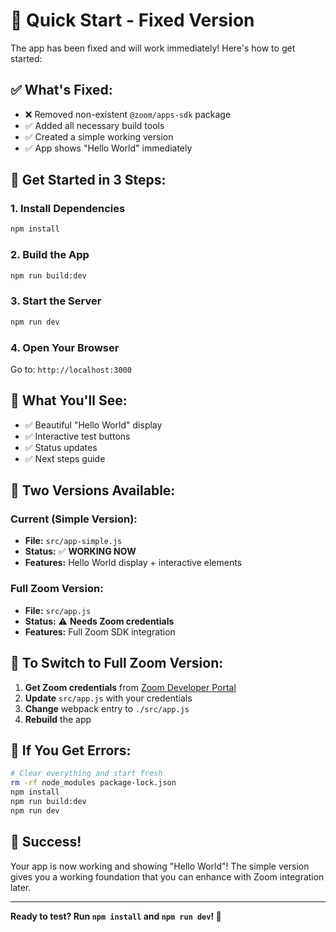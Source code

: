 # 🚀 Quick Start - Fixed Version

The app has been fixed and will work immediately! Here's how to get started:

## ✅ **What's Fixed:**

- ❌ Removed non-existent `@zoom/apps-sdk` package
- ✅ Added all necessary build tools
- ✅ Created a simple working version
- ✅ App shows "Hello World" immediately

## 🚀 **Get Started in 3 Steps:**

### 1. **Install Dependencies**
```bash
npm install
```

### 2. **Build the App**
```bash
npm run build:dev
```

### 3. **Start the Server**
```bash
npm run dev
```

### 4. **Open Your Browser**
Go to: `http://localhost:3000`

## 🎯 **What You'll See:**

- ✅ Beautiful "Hello World" display
- ✅ Interactive test buttons
- ✅ Status updates
- ✅ Next steps guide

## 🔄 **Two Versions Available:**

### **Current (Simple Version):**
- **File:** `src/app-simple.js`
- **Status:** ✅ **WORKING NOW**
- **Features:** Hello World display + interactive elements

### **Full Zoom Version:**
- **File:** `src/app.js`
- **Status:** ⚠️ **Needs Zoom credentials**
- **Features:** Full Zoom SDK integration

## 🎯 **To Switch to Full Zoom Version:**

1. **Get Zoom credentials** from [Zoom Developer Portal](https://developers.zoom.us/)
2. **Update** `src/app.js` with your credentials
3. **Change** webpack entry to `./src/app.js`
4. **Rebuild** the app

## 🐛 **If You Get Errors:**

```bash
# Clear everything and start fresh
rm -rf node_modules package-lock.json
npm install
npm run build:dev
npm run dev
```

## 🎉 **Success!**

Your app is now working and showing "Hello World"! The simple version gives you a working foundation that you can enhance with Zoom integration later.

---

**Ready to test? Run `npm install` and `npm run dev`! 🚀**
